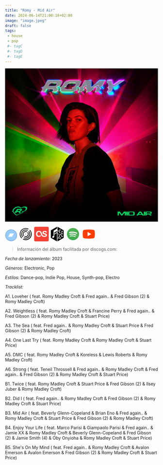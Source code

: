```yaml
---
title: "Romy - Mid Air"
date: 2024-06-14T21:00:18+02:00
image: "image.jpeg"
draft: false
tags:
 - house
 - pop
 #- tagC
 #- tagD
 #- tagE
---
```

![cover](image.jpeg (Romy - Mid-Air))
 
[![bandcamp](../links/svg/bandcamp.png (bandcamp))](https://romyromyromy.bandcamp.com/album/mid-air)
[![discogs](../links/svg/discogs.png (discogs))](https://www.discogs.com/master/3230470)
[![lastfm](../links/svg/lastfm.png (lastfm))]()
[![musicbrainz](../links/svg/musicbrainz.png (musicbrainz))](https://musicbrainz.org/release/a105b39d-24f9-4399-b086-779ecc1370b3)
[![spotify](../links/svg/spotify.png (putify))](https://open.spotify.com/album/7vQRJ5q9b0c4gKrsh9yIhE)
[![youtube](../links/svg/youtube.png (youtube))](https://www.youtube.com/playlist?list=PLgdgqOnXjWBJfNGLG5C0AjENPv39YKibv)
 
> Información del álbum facilitada por discogs.com:

*Fecha de lanzamiento*: 2023

*Géneros*: Electronic, Pop

*Estilos*: Dance-pop, Indie Pop, House, Synth-pop, Electro

*Tracklist:*

  A1. Loveher (
 feat. Romy Madley Croft & Fred again.. & Fred Gibson (2) & Romy Madley Croft)   

  A2. Weightless (
 feat. Romy Madley Croft & Francine Perry & Fred again.. & Fred Gibson (2) & Romy Madley Croft & Stuart Price)   

  A3. The Sea (
 feat. Fred again.. & Romy Madley Croft & Stuart Price & Fred Gibson (2) & Romy Madley Croft)   

  A4. One Last Try (
 feat. Romy Madley Croft & Romy Madley Croft & Stuart Price)   

  A5. DMC (
 feat. Romy Madley Croft & Koreless & Lewis Roberts & Romy Madley Croft)   

  A6. Strong (
 feat. Teneil Throssell & Fred again.. & Romy Madley Croft & Fred again.. & Fred Gibson (2) & Romy Madley Croft & Stuart Price)   

  B1. Twice (
 feat. Romy Madley Croft & Stuart Price & Fred Gibson (2) & Ilsey Juber & Romy Madley Croft)   

  B2. Did I (
 feat. Fred again.. & Romy Madley Croft & Fred Gibson (2) & Romy Madley Croft & Stuart Price)   

  B3. Mid Air (
 feat. Beverly Glenn-Copeland & Brian Eno & Fred again.. & Romy Madley Croft & Stuart Price & Fred Gibson (2) & Romy Madley Croft)   

  B4. Enjoy Your Life (
 feat. Marco Parisi & Giampaolo Parisi & Fred again.. & Jamie XX & Romy Madley Croft & Beverly Glenn-Copeland & Fred Gibson (2) & Jamie Smith (4) & Oby Onyioha & Romy Madley Croft & Stuart Price)   

  B5. She's On My Mind (
 feat. Fred again.. & Romy Madley Croft & Avalon Emerson & Avalon Emerson & Fred Gibson (2) & Romy Madley Croft & Stuart Price)   


